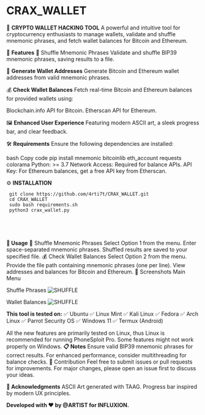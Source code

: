 # CRAX_WALLET

🚀 **CRYPTO WALLET HACKING TOOL**
A powerful and intuitive tool for cryptocurrency enthusiasts to manage wallets, validate and shuffle mnemonic phrases, and fetch wallet balances for Bitcoin and Ethereum.

🌟 **Features**
🎲 Shuffle Mnemonic Phrases
Validate and shuffle BIP39 mnemonic phrases, saving results to a file.

🔐 **Generate Wallet Addresses**
Generate Bitcoin and Ethereum wallet addresses from valid mnemonic phrases.

💰 **Check Wallet Balances**
Fetch real-time Bitcoin and Ethereum balances for provided wallets using:

Blockchain.info API for Bitcoin.
Etherscan API for Ethereum.

🖼️ **Enhanced User Experience**
Featuring modern ASCII art, a sleek progress bar, and clear feedback.

🛠️ **Requirements**
Ensure the following dependencies are installed:

bash
Copy code
pip install mnemonic bitcoinlib eth_account requests colorama
Python: >= 3.7
Network Access: Required for balance APIs.
API Key: For Ethereum balances, get a free API key from Etherscan.

⚙️ **INSTALLATION**

```
 git clone https://github.com/4rti7t/CRAX_WALLET.git
 cd CRAX_WALLET
 sudo bash requirements.sh
 python3 crax_wallet.py
```

</br>

<h1 align="center"></h1>

**📖 Usage**
🎲 Shuffle Mnemonic Phrases
Select Option 1 from the menu.
Enter space-separated mnemonic phrases.
Shuffled results are saved to your specified file.
💰 Check Wallet Balances
Select Option 2 from the menu.
Provide the file path containing mnemonic phrases (one per line).
View addresses and balances for Bitcoin and Ethereum.
📸 Screenshots
Main Menu

Shuffle Phrases
![SHUFFLE](https://github.com/user-attachments/assets/b8d4778b-6fc1-486e-aacb-68faae4627d7)


Wallet Balances
![SHUFFLE](https://github.com/user-attachments/assets/0c04a497-799f-44f6-a8be-598c15aa12ea)

**This tool is tested on:**
✅ Ubuntu
✅ Linux Mint
✅ Kali Linux
✅ Fedora
✅ Arch Linux
✅ Parrot Security OS
✅ Windows 11
✅ Termux (Android)

All the new features are primarily tested on Linux, thus Linux is recommended for running PhoneSploit Pro. Some features might not work properly on Windows.
**📋 Notes**
Ensure valid BIP39 mnemonic phrases for correct results.
For enhanced performance, consider multithreading for balance checks.
🤝 Contribution
Feel free to submit issues or pull requests for improvements. For major changes, please open an issue first to discuss your ideas.


**🙌 Acknowledgments**
ASCII Art generated with TAAG.
Progress bar inspired by modern UX principles.

**Developed with ❤️ by @ARTIST for INFLUXION.**
